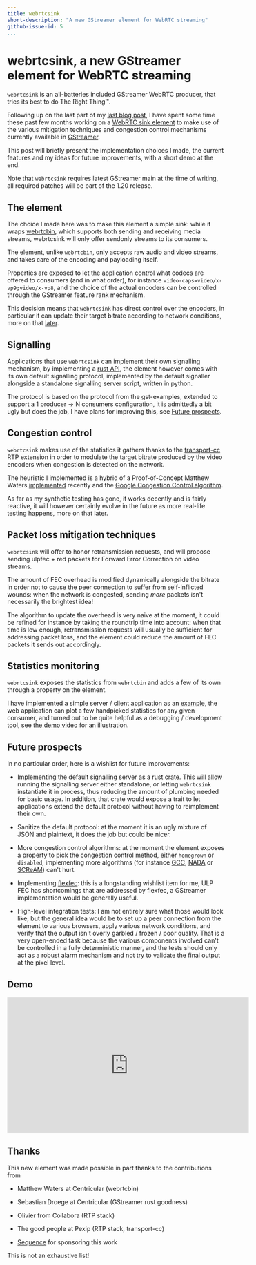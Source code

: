 ```yaml
---
title: webrtcsink
short-description: "A new GStreamer element for WebRTC streaming"
github-issue-id: 5
...
```


# webrtcsink, a new GStreamer element for WebRTC streaming

`webrtcsink` is an all-batteries included GStreamer WebRTC producer, that tries
its best to do The Right Thing™.

Following up on the last part of my [last blog post], I have spent some time
these past few months working on a [WebRTC sink element] to make use of the
various mitigation techniques and congestion control mechanisms currently
available in [GStreamer].

This post will briefly present the implementation choices I made, the current
features and my ideas for future improvements, with a short demo at the end.

Note that `webrtcsink` requires latest GStreamer main at the time of writing,
all required patches will be part of the 1.20 release.

[last blog post]: 2020-10-09-SMPTE-2022-1-2D-Forward-Error-Correction-in-GStreamer.markdown
[WebRTC sink element]: https://github.com/centricular/webrtcsink
[GStreamer]: https://gstreamer.freedesktop.org/

## The element

The choice I made here was to make this element a simple sink: while it wraps
[webrtcbin], which supports both sending and receiving media streams, webrtcsink
will only offer sendonly streams to its consumers.

The element, unlike `webrtcbin`, only accepts raw audio and video streams, and
takes care of the encoding and payloading itself.

Properties are exposed to let the application control what codecs are offered
to consumers (and in what order), for instance `video-caps=video/x-vp9;video/x-vp8`,
and the choice of the actual encoders can be controlled through the GStreamer
feature rank mechanism.

This decision means that `webrtcsink` has direct control over the encoders,
in particular it can update their target bitrate according to network conditions,
more on that [later].

[webrtcbin]: https://gstreamer.freedesktop.org/documentation/webrtc/index.html
[later]: 2021-12-14-webrtcsink.markdown#congestion-control

## Signalling

Applications that use `webrtcsink` can implement their own signalling mechanism,
by implementing a [rust API], the element however comes with its own default
signalling protocol, implemented by the default signaller alongside a standalone
signalling server script, written in python.

The protocol is based on the protocol from the gst-examples, extended to support
a 1 producer -> N consumers configuration, it is admittedly a bit ugly but does
the job, I have plans for improving this, see [Future prospects].

[rust API]: https://github.com/centricular/webrtcsink/blob/main/plugins/src/webrtcsink/mod.rs#L16
[Future prospects]: 2021-12-14-webrtcsink.markdown#future-prospects

## Congestion control

`webrtcsink` makes use of the statistics it gathers thanks to the [transport-cc]
RTP extension in order to modulate the target bitrate produced by the video encoders
when congestion is detected on the network.

The heuristic I implemented is a hybrid of a Proof-of-Concept Matthew Waters
[implemented] recently and the [Google Congestion Control algorithm].

As far as my synthetic testing has gone, it works decently and is fairly
reactive, it will however certainly evolve in the future as more real-life
testing happens, more on that later.

[transport-cc]: https://datatracker.ietf.org/doc/html/draft-holmer-rmcat-transport-wide-cc-extensions-01
[implemented]: https://gitlab.freedesktop.org/ystreet/gst-examples/-/commits/bw-management
[Google Congestion Control algorithm]: https://datatracker.ietf.org/doc/html/draft-ietf-rmcat-gcc-02

## Packet loss mitigation techniques

`webrtcsink` will offer to honor retransmission requests, and will propose
sending ulpfec + red packets for Forward Error Correction on video streams.

The amount of FEC overhead is modified dynamically alongside the bitrate in
order not to cause the peer connection to suffer from self-inflicted wounds:
when the network is congested, sending *more* packets isn't necessarily the
brightest idea!

The algorithm to update the overhead is very naive at the moment, it could
be refined for instance by taking the roundtrip time into account: when that
time is low enough, retransmission requests will usually be sufficient for
addressing packet loss, and the element could reduce the amount of FEC packets
it sends out accordingly.

## Statistics monitoring

`webrtcsink` exposes the statistics from `webrtcbin` and adds a few of its
own through a property on the element.

I have implemented a simple server / client application as an [example],
the web application can plot a few handpicked statistics for any given
consumer, and turned out to be quite helpful as a debugging / development
tool, see [the demo video] for an illustration.

[example]: https://github.com/centricular/webrtcsink/tree/main/plugins/examples
[the demo video]: 2021-12-14-webrtcsink.markdown#demo

## Future prospects

In no particular order, here is a wishlist for future improvements:

* Implementing the default signalling server as a rust crate. This will allow
  running the signalling server either standalone, or letting `webrtcsink`
  instantiate it in process, thus reducing the amount of plumbing needed for
  basic usage. In addition, that crate would expose a trait to let applications
  extend the default protocol without having to reimplement their own.

* Sanitize the default protocol: at the moment it is an ugly mixture of JSON
  and plaintext, it does the job but could be nicer.

* More congestion control algorithms: at the moment the element exposes a property
  to pick the congestion control method, either `homegrown` or `disabled`,
  implementing more algorithms (for instance [GCC], [NADA] or [SCReAM]) can't hurt.

* Implementing [flexfec]: this is a longstanding wishlist item for me, ULP FEC
  has shortcomings that are addressed by flexfec, a GStreamer implementation would
  be generally useful.

* High-level integration tests: I am not entirely sure what those would look like,
  but the general idea would be to set up a peer connection from the element to
  various browsers, apply various network conditions, and verify that the output
  isn't overly garbled / frozen / poor quality. That is a very open-ended task
  because the various components involved can't be controlled in a fully
  deterministic manner, and the tests should only act as a robust alarm mechanism
  and not try to validate the final output at the pixel level.

[GCC]: https://datatracker.ietf.org/doc/html/draft-ietf-rmcat-gcc-02
[NADA]: https://datatracker.ietf.org/doc/html/draft-ietf-rmcat-nada
[SCReAM]: https://datatracker.ietf.org/doc/html/rfc8298
[flexfec]: https://datatracker.ietf.org/doc/html/draft-ietf-payload-flexible-fec-scheme

## Demo

<iframe width="560" height="315" src="https://www.youtube.com/embed/eJpxqVr_tzQ" title="YouTube video player" frameborder="0" allow="accelerometer; autoplay; clipboard-write; encrypted-media; gyroscope; picture-in-picture" allowfullscreen></iframe>

## Thanks

This new element was made possible in part thanks to the contributions from

* Matthew Waters at Centricular (webrtcbin)

* Sebastian Droege at Centricular (GStreamer rust goodness)

* Olivier from Collabora (RTP stack)

* The good people at Pexip (RTP stack, transport-cc)

* [Sequence] for sponsoring this work

This is not an exhaustive list!

[Sequence]: https://sequence.film/
